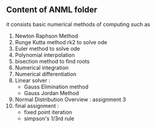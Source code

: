 ## Content of ANML folder 
it consists basic numerical methods of computing such as 
 1. Newton Raphson Method 
 2. Runge Kutta method rk2 to solve ode
 3. Euler method to solve ode 
 4. Polynomial interpolation
 5. bisection method to find roots
 6. Numerical integration 
 7. Numerical differentiation
 8. Linear solver :
    * Gauss Elimination method 
    * Gauss Jordan Method
9. Normal Distribution Overview : assignment 3 
10. final assignment : 
    * fixed point iteration
    * simpson's 1/3rd rule 
